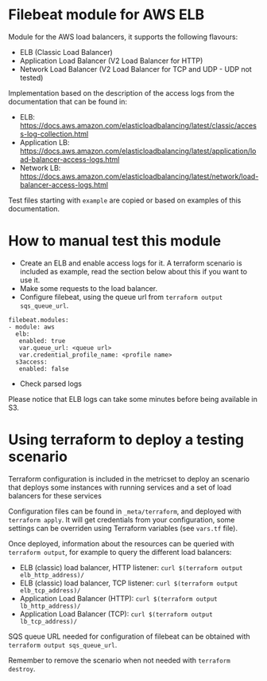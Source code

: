 Filebeat module for AWS ELB
===

Module for the AWS load balancers, it supports the following flavours:

* ELB (Classic Load Balancer)
* Application Load Balancer (V2 Load Balancer for HTTP)
* Network Load Balancer (V2 Load Balancer for TCP and UDP - UDP not tested)

Implementation based on the description of the access logs from the
documentation that can be found in:

* ELB: https://docs.aws.amazon.com/elasticloadbalancing/latest/classic/access-log-collection.html
* Application LB: https://docs.aws.amazon.com/elasticloadbalancing/latest/application/load-balancer-access-logs.html
* Network LB: https://docs.aws.amazon.com/elasticloadbalancing/latest/network/load-balancer-access-logs.html

Test files starting with `example` are copied or based on examples of this
documentation.


How to manual test this module
===

* Create an ELB and enable access logs for it. A terraform scenario is included
  as example, read the section below about this if you want to use it.
* Make some requests to the load balancer.
* Configure filebeat, using the queue url from `terraform output sqs_queue_url`.
```
filebeat.modules:
- module: aws
  elb:
   enabled: true
   var.queue_url: <queue url>
   var.credential_profile_name: <profile name>
  s3access:
   enabled: false
```
* Check parsed logs

Please notice that ELB logs can take some minutes before being available in S3.


Using terraform to deploy a testing scenario
====

Terraform configuration is included in the metricset to deploy an scenario that deploys
some instances with running services and a set of load balancers for these
services

Configuration files can be found in `_meta/terraform`, and deployed with
`terraform apply`. It will get credentials from your configuration, some
settings can be overriden using Terraform variables (see `vars.tf` file).

Once deployed, information about the resources can be queried with `terraform
output`, for example to query the different load balancers: 
  * ELB (classic) load balancer, HTTP listener: `curl $(terraform output elb_http_address)/`
  * ELB (classic) load balancer, TCP listener: `curl $(terraform output elb_tcp_address)/`
  * Application Load Balancer (HTTP): `curl $(terraform output lb_http_address)/`
  * Application Load Balancer (TCP): `curl $(terraform output lb_tcp_address)/`

SQS queue URL needed for configuration of filebeat can be obtained with
`terraform output sqs_queue_url`.

Remember to remove the scenario when not needed with `terraform destroy`.
